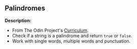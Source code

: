 ## Palindromes

**Description:**
- From The Odin Project's [Curriculum](https://www.theodinproject.com/courses/web-development-101/lessons/fundamentals-part-5).
- Check if a string is a palindrome and return `true` or `false`.
- Work with single words, multiple words and punctuation.